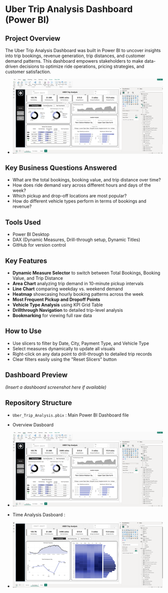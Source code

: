 # Uber Trip Analysis Dashboard (Power BI)

## Project Overview
The Uber Trip Analysis Dashboard was built in Power BI to uncover insights into trip bookings, revenue generation, trip distances, and customer demand patterns. This dashboard empowers stakeholders to make data-driven decisions to optimize ride operations, pricing strategies, and customer satisfaction.

- ![dashboard_preview.png](OverviewSS.png)

## Key Business Questions Answered
- What are the total bookings, booking value, and trip distance over time?
- How does ride demand vary across different hours and days of the week?
- Which pickup and drop-off locations are most popular?
- How do different vehicle types perform in terms of bookings and revenue?

## Tools Used
- Power BI Desktop
- DAX (Dynamic Measures, Drill-through setup, Dynamic Titles)
- GitHub for version control

## Key Features
- **Dynamic Measure Selector** to switch between Total Bookings, Booking Value, and Trip Distance
- **Area Chart** analyzing trip demand in 10-minute pickup intervals
- **Line Chart** comparing weekday vs. weekend demand
- **Heatmap** showcasing hourly booking patterns across the week
- **Most Frequent Pickup and Dropoff Points**
- **Vehicle Type Analysis** using KPI Grid Table
- **Drillthrough Navigation** to detailed trip-level analysis
- **Bookmarking** for viewing full raw data

## How to Use
- Use slicers to filter by Date, City, Payment Type, and Vehicle Type
- Select measures dynamically to update all visuals
- Right-click on any data point to drill-through to detailed trip records
- Clear filters easily using the "Reset Slicers" button

## Dashboard Preview
_(Insert a dashboard screenshot here if available)_

## Repository Structure
- `Uber_Trip_Analysis.pbix` : Main Power BI Dashboard file

- Overview Dasboard
- ![dashboard_preview.png](OverviewSS.png)

- Time Analysis Dasboard :
- ![dashboard_preview.png](TimeAnalysisSS.png)

